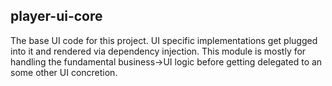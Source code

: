 ## player-ui-core

The base UI code for this project. UI specific implementations get plugged into it and rendered
via dependency injection. This module is mostly for handling the fundamental business->UI logic
before getting delegated to an some other UI concretion.